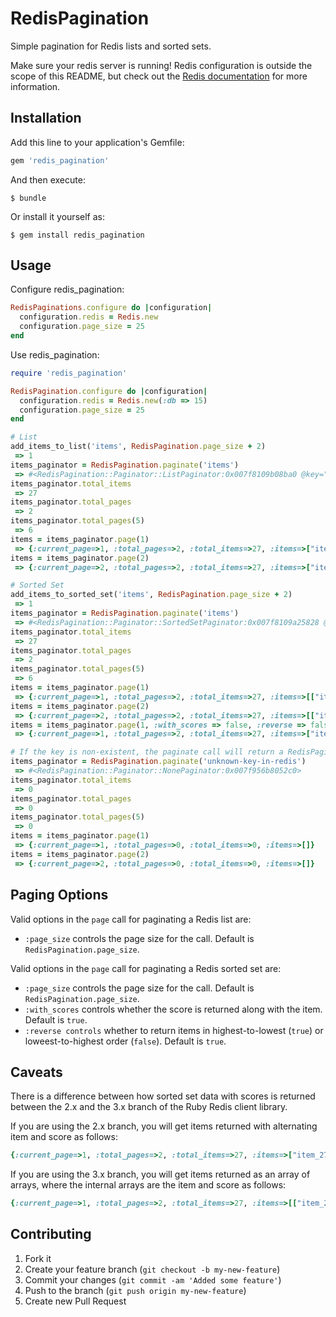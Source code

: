 # RedisPagination

Simple pagination for Redis lists and sorted sets.

Make sure your redis server is running! Redis configuration is outside the scope of this README, but 
check out the [Redis documentation](http://redis.io/documentation) for more information.

## Installation

Add this line to your application's Gemfile:

```ruby
gem 'redis_pagination'
```

And then execute:

```
$ bundle
```

Or install it yourself as:

```
$ gem install redis_pagination
```

## Usage

Configure redis_pagination:

```ruby
RedisPaginations.configure do |configuration|
  configuration.redis = Redis.new
  configuration.page_size = 25
end
```

Use redis_pagination:

```ruby
require 'redis_pagination'

RedisPagination.configure do |configuration|
  configuration.redis = Redis.new(:db => 15)
  configuration.page_size = 25
end

# List
add_items_to_list('items', RedisPagination.page_size + 2)
 => 1 
items_paginator = RedisPagination.paginate('items')
 => #<RedisPagination::Paginator::ListPaginator:0x007f8109b08ba0 @key="items"> 
items_paginator.total_items
 => 27 
items_paginator.total_pages
 => 2 
items_paginator.total_pages(5)
 => 6 
items = items_paginator.page(1)
 => {:current_page=>1, :total_pages=>2, :total_items=>27, :items=>["item_1", "item_2", "item_3", "item_4", "item_5", "item_6", "item_7", "item_8", "item_9", "item_10", "item_11", "item_12", "item_13", "item_14", "item_15", "item_16", "item_17", "item_18", "item_19", "item_20", "item_21", "item_22", "item_23", "item_24", "item_25"]}
items = items_paginator.page(2)
 => {:current_page=>2, :total_pages=>2, :total_items=>27, :items=>["item_26", "item_27"]}

# Sorted Set
add_items_to_sorted_set('items', RedisPagination.page_size + 2)
 => 1 
items_paginator = RedisPagination.paginate('items')
 => #<RedisPagination::Paginator::SortedSetPaginator:0x007f8109a25828 @key="items"> 
items_paginator.total_items
 => 27 
items_paginator.total_pages
 => 2 
items_paginator.total_pages(5)
 => 6 
items = items_paginator.page(1)
 => {:current_page=>1, :total_pages=>2, :total_items=>27, :items=>[["item_27", 27.0], ["item_26", 26.0], ["item_25", 25.0], ["item_24", 24.0], ["item_23", 23.0], ["item_22", 22.0], ["item_21", 21.0], ["item_20", 20.0], ["item_19", 19.0], ["item_18", 18.0], ["item_17", 17.0], ["item_16", 16.0], ["item_15", 15.0], ["item_14", 14.0], ["item_13", 13.0], ["item_12", 12.0], ["item_11", 11.0], ["item_10", 10.0], ["item_9", 9.0], ["item_8", 8.0], ["item_7", 7.0], ["item_6", 6.0], ["item_5", 5.0], ["item_4", 4.0], ["item_3", 3.0]]}
items = items_paginator.page(2)
 => {:current_page=>2, :total_pages=>2, :total_items=>27, :items=>[["item_2", 2.0], ["item_1", 1.0]]}
items = items_paginator.page(1, :with_scores => false, :reverse => false)
 => {:current_page=>1, :total_pages=>2, :total_items=>27, :items=>["item_1", "item_2", "item_3", "item_4", "item_5", "item_6", "item_7", "item_8", "item_9", "item_10", "item_11", "item_12", "item_13", "item_14", "item_15", "item_16", "item_17", "item_18", "item_19", "item_20", "item_21", "item_22", "item_23", "item_24", "item_25"]}

# If the key is non-existent, the paginate call will return a RedisPagination::Paginator::NonePaginator
items_paginator = RedisPagination.paginate('unknown-key-in-redis')
 => #<RedisPagination::Paginator::NonePaginator:0x007f956b8052c0> 
items_paginator.total_items
 => 0 
items_paginator.total_pages
 => 0 
items_paginator.total_pages(5)
 => 0 
items = items_paginator.page(1)
 => {:current_page=>1, :total_pages=>0, :total_items=>0, :items=>[]} 
items = items_paginator.page(2)
 => {:current_page=>2, :total_pages=>0, :total_items=>0, :items=>[]}
```

## Paging Options

Valid options in the `page` call for paginating a Redis list are:

* `:page_size` controls the page size for the call. Default is `RedisPagination.page_size`.

Valid options in the `page` call for paginating a Redis sorted set are:

* `:page_size` controls the page size for the call. Default is `RedisPagination.page_size`.
* `:with_scores` controls whether the score is returned along with the item. Default is `true`.
* `:reverse controls` whether to return items in highest-to-lowest (`true`) or loweest-to-highest order (`false`). Default is `true`.

## Caveats

There is a difference between how sorted set data with scores is returned between the 2.x and the 3.x branch of the Ruby Redis client library.

If you are using the 2.x branch, you will get items returned with alternating item and score as follows:

```ruby
{:current_page=>1, :total_pages=>2, :total_items=>27, :items=>["item_27", "27", "item_26", "26", "item_25", "25", "item_24", "24", "item_23", "23", "item_22", "22", "item_21", "21", "item_20", "20", "item_19", "19", "item_18", "18", "item_17", "17", "item_16", "16", "item_15", "15", "item_14", "14", "item_13", "13", "item_12", "12", "item_11", "11", "item_10", "10", "item_9", "9", "item_8", "8", "item_7", "7", "item_6", "6", "item_5", "5", "item_4", "4", "item_3", "3"]}
```

If you are using the 3.x branch, you will get items returned as an array of arrays, where the internal arrays are the item and score as follows:

```ruby
{:current_page=>1, :total_pages=>2, :total_items=>27, :items=>[["item_27", 27.0], ["item_26", 26.0], ["item_25", 25.0], ["item_24", 24.0], ["item_23", 23.0], ["item_22", 22.0], ["item_21", 21.0], ["item_20", 20.0], ["item_19", 19.0], ["item_18", 18.0], ["item_17", 17.0], ["item_16", 16.0], ["item_15", 15.0], ["item_14", 14.0], ["item_13", 13.0], ["item_12", 12.0], ["item_11", 11.0], ["item_10", 10.0], ["item_9", 9.0], ["item_8", 8.0], ["item_7", 7.0], ["item_6", 6.0], ["item_5", 5.0], ["item_4", 4.0], ["item_3", 3.0]]}
```

## Contributing

1. Fork it
2. Create your feature branch (`git checkout -b my-new-feature`)
3. Commit your changes (`git commit -am 'Added some feature'`)
4. Push to the branch (`git push origin my-new-feature`)
5. Create new Pull Request

